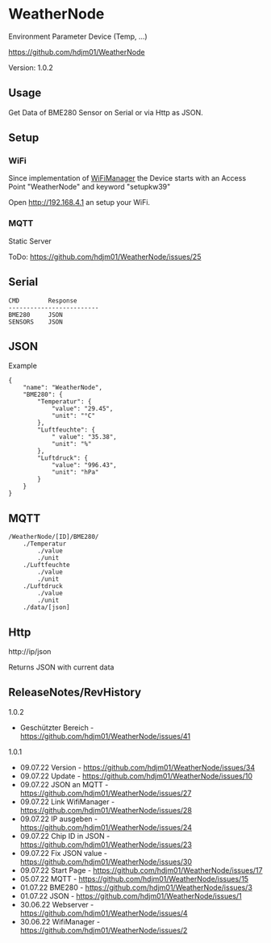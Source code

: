 
WeatherNode
=============================================================================

Environment Parameter Device (Temp, ...)

https://github.com/hdjm01/WeatherNode

Version: 1.0.2


Usage
----------------------------------------------------------------------------

Get Data of BME280 Sensor on Serial or via Http as JSON.


Setup
----------------------------------------------------------------------------

### WiFi

Since implementation of [WiFiManager](https://github.com/tzapu/WiFiManager) the Device starts with an Access Point "WeatherNode" and keyword "setupkw39"

Open http://192.168.4.1 an setup your WiFi.

### MQTT

Static Server

ToDo: https://github.com/hdjm01/WeatherNode/issues/25


Serial
----------------------------------------------------------------------------

    CMD        Response
	-------------------------
    BME280     JSON
    SENSORS    JSON


JSON
----------------------------------------------------------------------------

Example

    {
    	"name": "WeatherNode",
    	"BME280": {
    		"Temperatur": {
    			"value": "29.45",
    			"unit": "°C"
    		},
    		"Luftfeuchte": {
    			" value": "35.38",
    			"unit": "%"
    		},
    		"Luftdruck": {
    			"value": "996.43",
    			"unit": "hPa"
    		}
    	}
    }


MQTT
-----------------------------------------------------------------------------

    /WeatherNode/[ID]/BME280/
		./Temperatur
			./value
			./unit
    	./Luftfeuchte
			./value
			./unit
    	./Luftdruck
			./value
			./unit
		./data/[json]

Http
-----------------------------------------------------------------------------
http://ip/json

Returns JSON with current data


ReleaseNotes/RevHistory
-----------------------------------------------------------------------------

1.0.2

* Geschützter Bereich - https://github.com/hdjm01/WeatherNode/issues/41

1.0.1

* 09.07.22  Version - https://github.com/hdjm01/WeatherNode/issues/34
* 09.07.22  Update - https://github.com/hdjm01/WeatherNode/issues/10
* 09.07.22  JSON an MQTT - https://github.com/hdjm01/WeatherNode/issues/27
* 09.07.22  Link WifiManager - https://github.com/hdjm01/WeatherNode/issues/28
* 09.07.22  IP ausgeben - https://github.com/hdjm01/WeatherNode/issues/24
* 09.07.22  Chip ID in JSON - https://github.com/hdjm01/WeatherNode/issues/23
* 09.07.22  Fix JSON value - https://github.com/hdjm01/WeatherNode/issues/30
* 09.07.22  Start Page - https://github.com/hdjm01/WeatherNode/issues/17
* 05.07.22	MQTT - https://github.com/hdjm01/WeatherNode/issues/15
* 01.07.22	BME280 - https://github.com/hdjm01/WeatherNode/issues/3
* 01.07.22	JSON - https://github.com/hdjm01/WeatherNode/issues/1
* 30.06.22	Webserver - https://github.com/hdjm01/WeatherNode/issues/4
* 30.06.22 	WifiManager - https://github.com/hdjm01/WeatherNode/issues/2